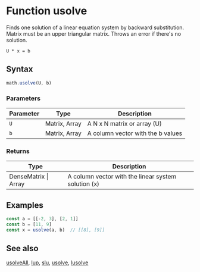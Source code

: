 <!-- Note: This file is automatically generated from source code comments. Changes made in this file will be overridden. -->

# Function usolve

Finds one solution of a linear equation system by backward substitution. Matrix must be an upper triangular matrix. Throws an error if there's no solution.

`U * x = b`


## Syntax

```js
math.usolve(U, b)
```

### Parameters

Parameter | Type | Description
--------- | ---- | -----------
`U` | Matrix, Array | A N x N matrix or array (U)
`b` | Matrix, Array | A column vector with the b values

### Returns

Type | Description
---- | -----------
DenseMatrix &#124; Array | A column vector with the linear system solution (x)


## Examples

```js
const a = [[-2, 3], [2, 1]]
const b = [11, 9]
const x = usolve(a, b)  // [[8], [9]]
```


## See also

[usolveAll](usolveAll.md),
[lup](lup.md),
[slu](slu.md),
[usolve](usolve.md),
[lusolve](lusolve.md)
